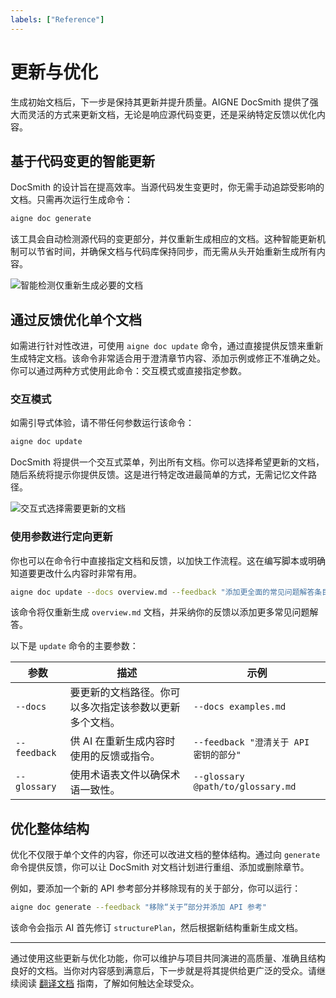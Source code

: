 ```yaml
---
labels: ["Reference"]
---
```


# 更新与优化

生成初始文档后，下一步是保持其更新并提升质量。AIGNE DocSmith 提供了强大而灵活的方式来更新文档，无论是响应源代码变更，还是采纳特定反馈以优化内容。

## 基于代码变更的智能更新

DocSmith 的设计旨在提高效率。当源代码发生变更时，你无需手动追踪受影响的文档。只需再次运行生成命令：

```bash
aigne doc generate
```

该工具会自动检测源代码的变更部分，并仅重新生成相应的文档。这种智能更新机制可以节省时间，并确保文档与代码库保持同步，而无需从头开始重新生成所有内容。

![智能检测仅重新生成必要的文档](https://docsmith.aigne.io/image-bin/uploads/21a76b2f65d14d16a49c13d800f1e2c1.png)

## 通过反馈优化单个文档

如需进行针对性改进，可使用 `aigne doc update` 命令，通过直接提供反馈来重新生成特定文档。该命令非常适合用于澄清章节内容、添加示例或修正不准确之处。你可以通过两种方式使用此命令：交互模式或直接指定参数。

### 交互模式

如需引导式体验，请不带任何参数运行该命令：

```bash
aigne doc update
```

DocSmith 将提供一个交互式菜单，列出所有文档。你可以选择希望更新的文档，随后系统将提示你提供反馈。这是进行特定改进最简单的方式，无需记忆文件路径。

![交互式选择需要更新的文档](https://docsmith.aigne.io/image-bin/uploads/75e9cf9823bb369c3d2b5a2e2da4ac06.png)

### 使用参数进行定向更新

你也可以在命令行中直接指定文档和反馈，以加快工作流程。这在编写脚本或明确知道要更改什么内容时非常有用。

```bash
aigne doc update --docs overview.md --feedback "添加更全面的常见问题解答条目"
```

该命令将仅重新生成 `overview.md` 文档，并采纳你的反馈以添加更多常见问题解答。

以下是 `update` 命令的主要参数：

| 参数 | 描述 | 示例 |
|---|---|---|
| `--docs` | 要更新的文档路径。你可以多次指定该参数以更新多个文档。 | `--docs examples.md` |
| `--feedback` | 供 AI 在重新生成内容时使用的反馈或指令。 | `--feedback "澄清关于 API 密钥的部分"` |
| `--glossary` | 使用术语表文件以确保术语一致性。 | `--glossary @path/to/glossary.md` |

## 优化整体结构

优化不仅限于单个文件的内容，你还可以改进文档的整体结构。通过向 `generate` 命令提供反馈，你可以让 DocSmith 对文档计划进行重组、添加或删除章节。

例如，要添加一个新的 API 参考部分并移除现有的关于部分，你可以运行：

```bash
aigne doc generate --feedback "移除“关于”部分并添加 API 参考"
```

该命令会指示 AI 首先修订 `structurePlan`，然后根据新结构重新生成文档。

---

通过使用这些更新与优化功能，你可以维护与项目共同演进的高质量、准确且结构良好的文档。当你对内容感到满意后，下一步就是将其提供给更广泛的受众。请继续阅读 [翻译文档](./features-translate-documentation.md) 指南，了解如何触达全球受众。
